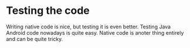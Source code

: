 # Testing the code

Writing native code is nice, but testing it is even better. Testing Java Android code nowadays is quite easy. Native code is anoter thing entirely and can be quite tricky. 
